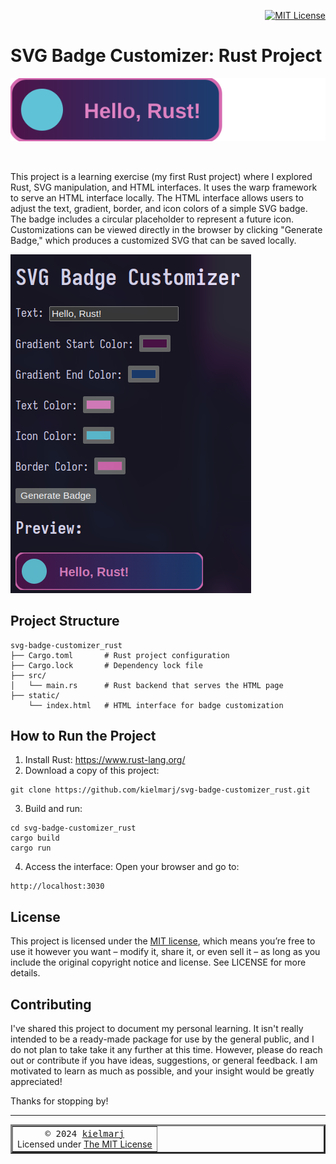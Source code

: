 <!--
File: README.md
Repo: <https://github.com/kielmarj/svg-badge-customizer_rust>
© 2024 Jessica Kielmar (GitHub: kielmarj), under The MIT License
Updated: 2024-10-24
-->

<p align="right"><a href="https://mit-license.org/"><img alt="MIT License" style="height:22px" src="https://img.shields.io/badge/license-MIT-aquamarine"></a></p>

# SVG Badge Customizer: Rust Project

<p align="center"><img src="examples/test02-badge.svg"></p><br>

This project is a learning exercise (my first Rust project) where I explored Rust, SVG manipulation, and HTML interfaces. It uses the warp framework to serve an HTML interface locally. The HTML interface allows users to adjust the text, gradient, border, and icon colors of a simple SVG badge. The badge includes a circular placeholder to represent a future icon. Customizations can be viewed directly in the browser by clicking "Generate Badge," which produces a customized SVG that can be saved locally.

![Screenshot](examples/screenshot.png)

## Project Structure

```
svg-badge-customizer_rust
├── Cargo.toml       # Rust project configuration
├── Cargo.lock       # Dependency lock file
├── src/
│   └── main.rs      # Rust backend that serves the HTML page
├── static/
    └── index.html   # HTML interface for badge customization
```

## How to Run the Project

1. Install Rust: https://www.rust-lang.org/
2. Download a copy of this project:
```
git clone https://github.com/kielmarj/svg-badge-customizer_rust.git
```
3. Build and run:
```
cd svg-badge-customizer_rust
cargo build
cargo run
```
4. Access the interface: Open your browser and go to:
```
http://localhost:3030
```

## License

This project is licensed under the [MIT license](https://mit-license.org/), which means you’re free to use it however you want – modify it, share it, or even sell it – as long as you include the original copyright notice and license. See LICENSE for more details.

## Contributing

I've shared this project to document my personal learning. It isn't really intended to be a ready-made package for use by the general public, and I do not plan to take take it any further at this time. However, please do reach out or contribute if you have ideas, suggestions, or general feedback. I am motivated to learn as much as possible, and your insight would be greatly appreciated!

Thanks for stopping by!

---

<table align="center" border="3"><tr><td align="center"><samp>© 2024 <a href="https://github.com/kielmarj">kielmarj</a></samp><br>
	Licensed under <a href="https://mit-license.org/">The MIT License</a>
</td></tr></table>

